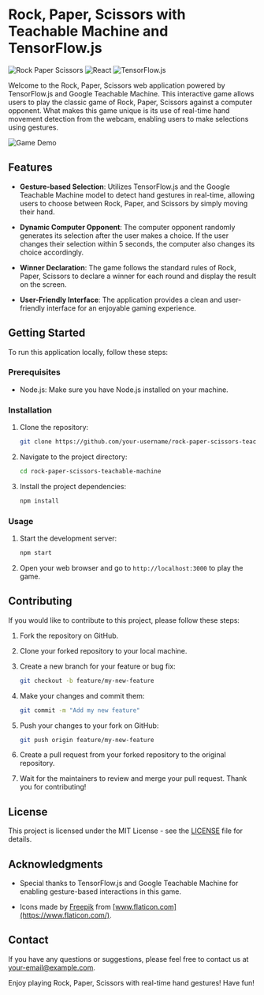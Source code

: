 # Rock, Paper, Scissors with Teachable Machine and TensorFlow.js

![Rock Paper Scissors](https://img.shields.io/badge/Game-Rock%20Paper%20Scissors-brightgreen)
![React](https://img.shields.io/badge/Framework-React-blue)
![TensorFlow.js](https://img.shields.io/badge/Library-TensorFlow.js-orange)

Welcome to the Rock, Paper, Scissors web application powered by TensorFlow.js and Google Teachable Machine. This interactive game allows users to play the classic game of Rock, Paper, Scissors against a computer opponent. What makes this game unique is its use of real-time hand movement detection from the webcam, enabling users to make selections using gestures.

![Game Demo](demo.gif)

## Features

- **Gesture-based Selection**: Utilizes TensorFlow.js and the Google Teachable Machine model to detect hand gestures in real-time, allowing users to choose between Rock, Paper, and Scissors by simply moving their hand.

- **Dynamic Computer Opponent**: The computer opponent randomly generates its selection after the user makes a choice. If the user changes their selection within 5 seconds, the computer also changes its choice accordingly.

- **Winner Declaration**: The game follows the standard rules of Rock, Paper, Scissors to declare a winner for each round and display the result on the screen.

- **User-Friendly Interface**: The application provides a clean and user-friendly interface for an enjoyable gaming experience.

## Getting Started

To run this application locally, follow these steps:

### Prerequisites

- Node.js: Make sure you have Node.js installed on your machine.

### Installation

1. Clone the repository:

   ```bash
   git clone https://github.com/your-username/rock-paper-scissors-teachable-machine.git
   ```

2. Navigate to the project directory:

   ```bash
   cd rock-paper-scissors-teachable-machine
   ```

3. Install the project dependencies:

   ```bash
   npm install
   ```

### Usage

1. Start the development server:

   ```bash
   npm start
   ```

2. Open your web browser and go to `http://localhost:3000` to play the game.

## Contributing

If you would like to contribute to this project, please follow these steps:

1. Fork the repository on GitHub.

2. Clone your forked repository to your local machine.

3. Create a new branch for your feature or bug fix:

   ```bash
   git checkout -b feature/my-new-feature
   ```

4. Make your changes and commit them:

   ```bash
   git commit -m "Add my new feature"
   ```

5. Push your changes to your fork on GitHub:

   ```bash
   git push origin feature/my-new-feature
   ```

6. Create a pull request from your forked repository to the original repository.

7. Wait for the maintainers to review and merge your pull request. Thank you for contributing!

## License

This project is licensed under the MIT License - see the [LICENSE](LICENSE) file for details.

## Acknowledgments

- Special thanks to TensorFlow.js and Google Teachable Machine for enabling gesture-based interactions in this game.

- Icons made by [Freepik](https://www.freepik.com) from [www.flaticon.com](https://www.flaticon.com/).

## Contact

If you have any questions or suggestions, please feel free to contact us at your-email@example.com.

Enjoy playing Rock, Paper, Scissors with real-time hand gestures! Have fun!
